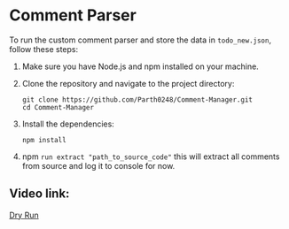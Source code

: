 # Comment Parser

To run the custom comment parser and store the data in `todo_new.json`, follow these steps:

1. Make sure you have Node.js and npm installed on your machine.

2. Clone the repository and navigate to the project directory:

   ```
   git clone https://github.com/Parth0248/Comment-Manager.git
   cd Comment-Manager
   ```

3. Install the dependencies:

   ```
   npm install
   ```

4. npm `run extract "path_to_source_code"` this will extract all comments from source and log it to console for now.

## Video link:

[Dry Run](https://sprinklr-my.sharepoint.com/:v:/p/parth_maradia/EZZ-oLe5IgNDmpNc_BoG37ABlDaj439fD__p1Z6U-ednMQ?e=tn9Twe)
